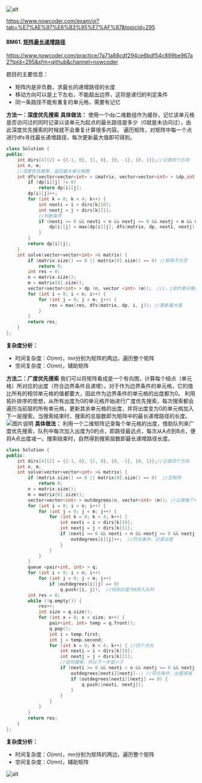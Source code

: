 ![alt](https://uploadfiles.nowcoder.com/bm/top101-head.jpg)

https://www.nowcoder.com/exam/oj?tab=%E7%AE%97%E6%B3%95%E7%AF%87&topicId=295

#### BM61. [矩阵最长递增路径](https://www.nowcoder.com/practice/7a71a88cdf294ce6bdf54c899be967a2?tpId=295&sfm=github&channel=nowcoder)

https://www.nowcoder.com/practice/7a71a88cdf294ce6bdf54c899be967a2?tpId=295&sfm=github&channel=nowcoder


题目的主要信息：

- 矩阵内是非负数，求最长的递增路径的长度
- 移动方向可以是上下左右，不能超出边界，这将是递归的判定条件
- 同一条路径不能有重复的单元格，需要有记忆

**方法一：深度优先搜索**
**具体做法：**
使用一个dp二维数组作为缓存，记忆该单元格是否访问过的同时记录以该单元为起点的最长路径是多少（0就是未访问过），由此深度优先搜索的时候就不会重复计算很多内容。
遍历矩阵，对矩阵中每一个点进行dfs寻找最长递增路径，每次更新最大值即可得到。
```cpp
class Solution {
public:
    int dirs[4][2] = {{-1, 0}, {1, 0}, {0, -1}, {0, 1}};//记录四个方向
    int n, m;
    //深度优先搜索，返回最大单元格数
    int dfs(vector<vector<int> > &matrix, vector<vector<int> > &dp,int i, int j) {
        if (dp[i][j] != 0)
            return dp[i][j];
        dp[i][j]++;
        for (int k = 0; k < 4; k++) {
            int nexti = i + dirs[k][0];
            int nextj = j + dirs[k][1];
            //判断条件
            if (nexti >= 0 && nexti < n && nextj >= 0 && nextj < m && matrix[nexti][nextj] > matrix[i][j]) {
                dp[i][j] = max(dp[i][j], dfs(matrix, dp, nexti, nextj) + 1);
            }
        }
        return dp[i][j];
    }
    int solve(vector<vector<int> >& matrix) {
        if (matrix.size() == 0 || matrix[0].size() == 0) //矩阵不为空
            return 0;
        int res = 0;
        n = matrix.size();
        m = matrix[0].size();
        vector<vector<int> > dp (n, vector <int> (m));  //i，j处的单元格拥有的最长递增路径
        for (int i = 0; i < n; i++) {
            for (int j = 0; j < m; j++) {
                res = max(res, dfs(matrix, dp, i, j)); //更新最大值
            }
        }
        return res;
    }
};
```

**复杂度分析：**
- 时间复杂度：$O(mn)$，mn分别为矩阵的两边，遍历整个矩阵
- 空间复杂度：$O(mn)$，辅助矩阵


**方法二：广度优先搜索**
我们可以将矩阵看成是一个有向图，计算每个结点（单元格）所对应的出度（符合边界条件且递增）。对于作为边界条件的单元格，它的值比所有的相邻单元格的值都要大，因此作为边界条件的单元格的出度都为0。
利用拓扑排序的思想，从所有出度为0的单元格开始进行广度优先搜索，每次搜索都会遍历当前层的所有单元格，更新其余单元格的出度，并将出度变为0的单元格加入下一层搜索。当搜索结束时，搜索的总层数即为矩阵中的最长递增路径的长度。
![图片说明](https://uploadfiles.nowcoder.com/images/20210724/397721558_1627130916306/AB5AD78DE00ACB44F7A2A2FB431FBFD1 "图片标题") 
**具体做法：**
利用一个二维矩阵记录每个单元格的出度，借助队列来广度优先搜索，队列中每次加入出度为0的点，即路径最远点，每次从A点到B点，便将A点出度减一。搜索结束时，自然得到搜索层数即最长递增路径长度。

```cpp
class Solution {
public:
    int dirs[4][2] = {{-1, 0}, {1, 0}, {0, -1}, {0, 1}};//记录四个方向
    int n, m;
    int solve(vector<vector<int> >& matrix) {
        if (matrix.size() == 0 || matrix[0].size() == 0)  //空矩阵
            return 0;
        n = matrix.size();
        m = matrix[0].size();
        vector<vector<int> > outdegrees(n, vector<int> (m)); //记录每个单元的出度
        for (int i = 0; i < n; i++) {
            for (int j = 0; j < m; j++) {
                for (int k = 0; k < 4; k++) {
                    int nexti = i + dirs[k][0];
                    int nextj = j + dirs[k][1];
                    if (nexti >= 0 && nexti < n && nextj >= 0 && nextj < m && matrix[nexti][nextj] > matrix[i][j]) {
                        outdegrees[i][j]++;  //符合条件，记录出度
                    }
                }
            }
        }
        queue <pair<int, int> > q;
        for (int i = 0; i < n; i++) 
            for (int j = 0; j < m; j++) 
                if (outdegrees[i][j] == 0)
                    q.push({i, j});  //找到出度为0的入队列
        int res = 0;
        while (!q.empty()) {
            res++;
            int size = q.size();
            for (int x = 0; x < size; x++) {
                pair<int, int> temp = q.front(); 
                q.pop();
                int i = temp.first;
                int j = temp.second;
                for (int k = 0; k < 4; k++) { //四个方向
                    int nexti = i + dirs[k][0];
                    int nextj = j + dirs[k][1];
                    //逆向搜索，所以下一步是小于
                    if (nexti >= 0 && nexti < n && nextj >= 0 && nextj < m && matrix[nexti][nextj] < matrix[i][j]) {
                        outdegrees[nexti][nextj]--; //符合条件，出度递减
                        if (outdegrees[nexti][nextj] == 0) {
                            q.push({nexti, nextj});
                        }
                    }
                }
            }
        }
        return res;
    }
};
```

**复杂度分析：**

- 时间复杂度：$O(mn)$，mn分别为矩阵的两边，遍历整个矩阵
- 空间复杂度：$O(mn)$，辅助矩阵

![alt](https://uploadfiles.nowcoder.com/bm/top101-tail.jpg)